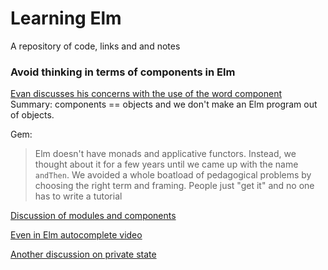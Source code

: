 # Learning Elm
A repository of code, links and and notes


### Avoid thinking in terms of components in Elm

[Evan discusses his concerns with the use of the word component](https://www.reddit.com/r/elm/comments/4xsqhd/practical_examples_in_elm/?)
Summary: components == objects and we don't make an Elm program out of objects.

Gem:

> Elm doesn't have monads and applicative functors. Instead, we thought about it for a few years until we came up with the name `andThen`. We avoided a whole boatload of pedagogical problems by choosing the right term and framing. People just "get it" and no one has to write a tutorial

[Discussion of modules and components](utm_source=DailyDrip+Elm+Public+List&utm_campaign=3fd10707d0-Elm_Weekly_Drip_20_8_27_2016&utm_medium=email&utm_term=0_5663aebb97-3fd10707d0-142982941#!topic/elm-discuss/_cfOu88oCx4)

[Even in Elm autocomplete video](https://www.youtube.com/watch?v=KSuCYUqY058&feature=youtu.be&t=1h14m50s)

[Another discussion on private state](https://groups.google.com/forum/?utm_source=DailyDrip+Elm+Public+List&utm_campaign=3fd10707d0-Elm_Weekly_Drip_20_8_27_2016&utm_medium=email&utm_term=0_5663aebb97-3fd10707d0-142982941#!topic/elm-discuss/_cfOu88oCx4)

